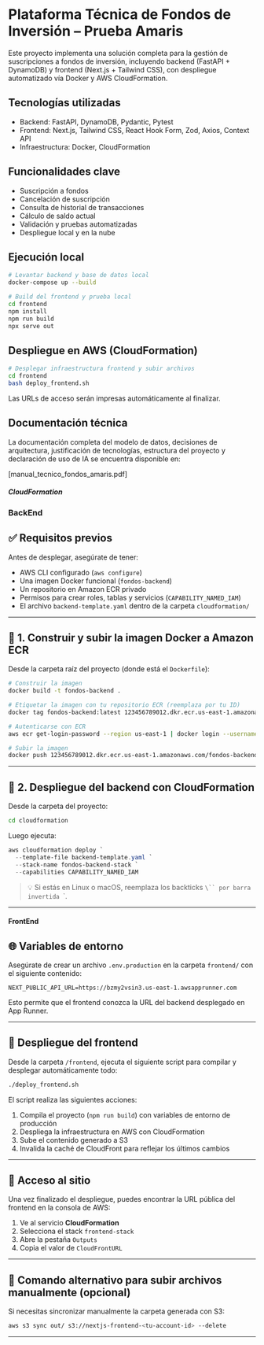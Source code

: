 
# Plataforma Técnica de Fondos de Inversión – Prueba Amaris

Este proyecto implementa una solución completa para la gestión de suscripciones a fondos de inversión, incluyendo backend (FastAPI + DynamoDB) y frontend (Next.js + Tailwind CSS), con despliegue automatizado vía Docker y AWS CloudFormation.

## Tecnologías utilizadas

- Backend: FastAPI, DynamoDB, Pydantic, Pytest
- Frontend: Next.js, Tailwind CSS, React Hook Form, Zod, Axios, Context API
- Infraestructura: Docker, CloudFormation

## Funcionalidades clave

- Suscripción a fondos
- Cancelación de suscripción
- Consulta de historial de transacciones
- Cálculo de saldo actual
- Validación y pruebas automatizadas
- Despliegue local y en la nube

## Ejecución local

```bash
# Levantar backend y base de datos local
docker-compose up --build

# Build del frontend y prueba local
cd frontend
npm install
npm run build
npx serve out
```

## Despliegue en AWS (CloudFormation)

```bash
# Desplegar infraestructura frontend y subir archivos
cd frontend
bash deploy_frontend.sh
```

Las URLs de acceso serán impresas automáticamente al finalizar.

## Documentación técnica

La documentación completa del modelo de datos, decisiones de arquitectura, justificación de tecnologías, estructura del proyecto y declaración de uso de IA se encuentra disponible en:

[manual_tecnico_fondos_amaris.pdf]

##### CloudFormation ######

### BackEnd

## ✅ Requisitos previos

Antes de desplegar, asegúrate de tener:

- AWS CLI configurado (`aws configure`)
- Una imagen Docker funcional (`fondos-backend`)
- Un repositorio en Amazon ECR privado
- Permisos para crear roles, tablas y servicios (`CAPABILITY_NAMED_IAM`)
- El archivo `backend-template.yaml` dentro de la carpeta `cloudformation/`

---

## 🐳 1. Construir y subir la imagen Docker a Amazon ECR

Desde la carpeta raíz del proyecto (donde está el `Dockerfile`):

```bash
# Construir la imagen
docker build -t fondos-backend .

# Etiquetar la imagen con tu repositorio ECR (reemplaza por tu ID)
docker tag fondos-backend:latest 123456789012.dkr.ecr.us-east-1.amazonaws.com/fondos-backend:latest

# Autenticarse con ECR
aws ecr get-login-password --region us-east-1 | docker login --username AWS --password-stdin 123456789012.dkr.ecr.us-east-1.amazonaws.com

# Subir la imagen
docker push 123456789012.dkr.ecr.us-east-1.amazonaws.com/fondos-backend:latest
```

---

## 🚀 2. Despliegue del backend con CloudFormation

Desde la carpeta del proyecto:

```bash
cd cloudformation
```

Luego ejecuta:

```powershell
aws cloudformation deploy `
  --template-file backend-template.yaml `
  --stack-name fondos-backend-stack `
  --capabilities CAPABILITY_NAMED_IAM
```

> 💡 Si estás en Linux o macOS, reemplaza los backticks `\`` por barra invertida `\`.

---

#### FrontEnd

## 🌐 Variables de entorno

Asegúrate de crear un archivo `.env.production` en la carpeta `frontend/` con el siguiente contenido:

```env
NEXT_PUBLIC_API_URL=https://bzmy2vsin3.us-east-1.awsapprunner.com
```

Esto permite que el frontend conozca la URL del backend desplegado en App Runner.

---

## 🚀 Despliegue del frontend

Desde la carpeta `/frontend`, ejecuta el siguiente script para compilar y desplegar automáticamente todo:

```bash
./deploy_frontend.sh
```

El script realiza las siguientes acciones:

1. Compila el proyecto (`npm run build`) con variables de entorno de producción
2. Despliega la infraestructura en AWS con CloudFormation
3. Sube el contenido generado a S3
4. Invalida la caché de CloudFront para reflejar los últimos cambios

---

## 🔗 Acceso al sitio

Una vez finalizado el despliegue, puedes encontrar la URL pública del frontend en la consola de AWS:

1. Ve al servicio **CloudFormation**
2. Selecciona el stack `frontend-stack`
3. Abre la pestaña `Outputs`
4. Copia el valor de `CloudFrontURL`

---

## 📂 Comando alternativo para subir archivos manualmente (opcional)

Si necesitas sincronizar manualmente la carpeta generada con S3:

```bash
aws s3 sync out/ s3://nextjs-frontend-<tu-account-id> --delete
```

---
